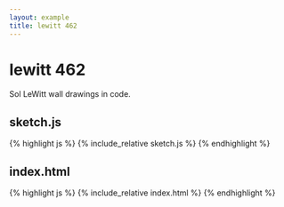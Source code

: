 ```yaml
---
layout: example
title: lewitt 462
---
```

# lewitt 462

Sol LeWitt wall drawings in code.  

## sketch.js 
{% highlight js %}
{% include_relative sketch.js %}
{% endhighlight %}
## index.html 
{% highlight js %}
{% include_relative index.html %}
{% endhighlight %}
